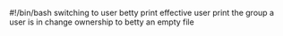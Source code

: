 #!/bin/bash
switching to user betty
print effective user
print the group a user is in
change ownership to betty
an empty file
